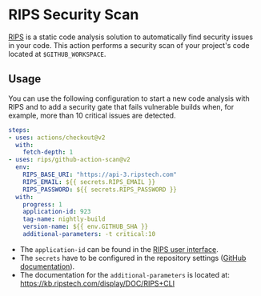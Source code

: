 # RIPS Security Scan
[RIPS](https://www.ripstech.com) is a static code analysis solution to automatically find security issues in your code.
This action performs a security scan of your project's code located at `$GITHUB_WORKSPACE`.

## Usage
You can use the following configuration to start a new code analysis with RIPS and to add a security gate that fails vulnerable builds when, for example, more than 10 critical issues are detected.

```yaml
steps:
- uses: actions/checkout@v2
  with:
    fetch-depth: 1
- uses: rips/github-action-scan@v2
  env:
    RIPS_BASE_URI: "https://api-3.ripstech.com"
    RIPS_EMAIL: ${{ secrets.RIPS_EMAIL }}
    RIPS_PASSWORD: ${{ secrets.RIPS_PASSWORD }}
  with:
    progress: 1
    application-id: 923
    tag-name: nightly-build
    version-name: ${{ env.GITHUB_SHA }}
    additional-parameters: -t critical:10 
```

- The `application-id` can be found in the [RIPS user interface](https://kb.ripstech.com/doc/latest/user-guide/applications/application-overview).
- The `secrets` have to be configured in the repository settings ([GitHub documentation](https://help.github.com/en/actions/automating-your-workflow-with-github-actions/creating-and-using-encrypted-secrets)).
- The documentation for the `additional-parameters` is located at: https://kb.ripstech.com/display/DOC/RIPS+CLI
